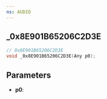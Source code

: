 ```yaml
---
ns: AUDIO
---
```

## _0x8E901B65206C2D3E

```c
// 0x8E901B65206C2D3E
void _0x8E901B65206C2D3E(Any p0);
```

## Parameters
* **p0**:
